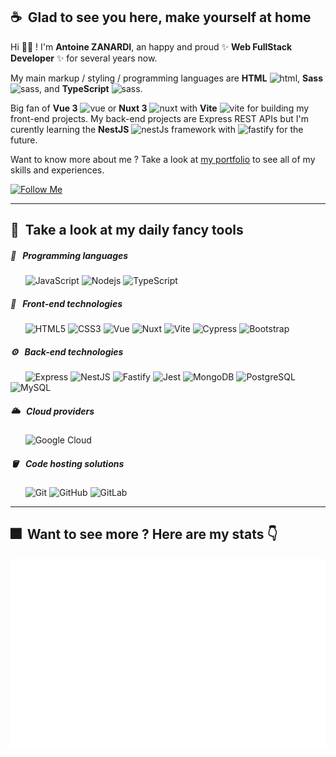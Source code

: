 ## ☕️&nbsp;&nbsp;Glad to see you here, make yourself at home

Hi 👋🏼 ! I'm **Antoine ZANARDI**, an happy and proud ✨ **Web FullStack Developer** ✨ for several years now. 

My main markup / styling / programming languages are **HTML** <img src="https://upload.wikimedia.org/wikipedia/commons/thumb/6/61/HTML5_logo_and_wordmark.svg/640px-HTML5_logo_and_wordmark.svg.png" alt="html" width=15 height=auto/>, **Sass** <img src="https://upload.wikimedia.org/wikipedia/commons/thumb/9/96/Sass_Logo_Color.svg/2560px-Sass_Logo_Color.svg.png" alt="sass" width=15 height=auto/>, and **TypeScript** <img src="https://upload.wikimedia.org/wikipedia/commons/thumb/4/4c/Typescript_logo_2020.svg/1200px-Typescript_logo_2020.svg.png" alt="sass" width=15 height=auto/>.

Big fan of **Vue 3** <img src="https://upload.wikimedia.org/wikipedia/commons/thumb/9/95/Vue.js_Logo_2.svg/2367px-Vue.js_Logo_2.svg.png" alt="vue" width=15 height=auto/> or **Nuxt 3** <img src="https://upload.wikimedia.org/wikipedia/commons/thumb/a/ae/Nuxt_logo.svg/2560px-Nuxt_logo.svg.png" alt="nuxt" width=15 height=auto/> with **Vite** <img src="https://upload.wikimedia.org/wikipedia/commons/thumb/f/f1/Vitejs-logo.svg/1039px-Vitejs-logo.svg.png" alt="vite" width=15 height=auto/> for building my front-end projects. My back-end projects are Express REST APIs but I'm curently learning the **NestJS** <img src="https://docs.nestjs.com/assets/logo-small.svg" alt="nestJs" width=15 height=auto/> framework with <img src="https://www.fastify.io/images/fastify-logo-inverted.2180cc6b1919d47a.png" alt="fastify" width=60 height=auto/> for the future.

Want to know more about me ? Take a look at <a href="https://antoinezanardi.fr" target="_blank">my portfolio</a> to see all of my skills and experiences.

[![Follow Me](https://img.shields.io/github/followers/antoinezanardi?label=Follow%20me%20on%20the%20left%20column%20%20👈&style=social)](#)

---

## 🌟&nbsp;&nbsp;Take a look at my daily fancy tools
  
##### 🔧&nbsp;&nbsp;&nbsp;Programming languages

&nbsp;&nbsp;&nbsp;&nbsp;&nbsp;&nbsp;![JavaScript](https://img.shields.io/badge/-JavaScript-black?style=flat-square&logo=javascript)
![Nodejs](https://img.shields.io/badge/-Nodejs-black?style=flat-square&logo=Node.js)
![TypeScript](https://img.shields.io/badge/-TypeScript-black?style=flat-square&logo=typescript)
  
##### 🎨&nbsp;&nbsp;&nbsp;Front-end technologies

&nbsp;&nbsp;&nbsp;&nbsp;&nbsp;&nbsp;![HTML5](https://img.shields.io/badge/-HTML5-black?style=flat-square&logo=html5)
![CSS3](https://img.shields.io/badge/-CSS3-black?style=flat-square&logo=css3&logoColor=blue)
![Vue](https://img.shields.io/badge/-Vue3-black?style=flat-square&logo=vue.js)
![Nuxt](https://img.shields.io/badge/-Nuxt3-black?style=flat-square&logo=nuxt.js)
![Vite](https://img.shields.io/badge/-Vite-black?style=flat-square&logo=vite)
![Cypress](https://img.shields.io/badge/-Cypress-black?style=flat-square&logo=cypress)
![Bootstrap](https://img.shields.io/badge/-Bootstrap-black?style=flat-square&logo=bootstrap)

##### ⚙️&nbsp;&nbsp;&nbsp;Back-end technologies

&nbsp;&nbsp;&nbsp;&nbsp;&nbsp;&nbsp;![Express](https://img.shields.io/badge/-Express-black?style=flat-square&logo=express)
![NestJS](https://img.shields.io/badge/-NestJS-black?style=flat-square&logo=nestjs&logoColor=red)
![Fastify](https://img.shields.io/badge/-Fastify-black?style=flat-square&logo=fastify)
![Jest](https://img.shields.io/badge/-Jest-black?style=flat-square&logo=jest)
![MongoDB](https://img.shields.io/badge/-MongoDB-black?style=flat-square&logo=mongodb)
![PostgreSQL](https://img.shields.io/badge/-PostgreSQL-black?style=flat-square&logo=postgresql)
![MySQL](https://img.shields.io/badge/-MySQL-black?style=flat-square&logo=mysql)

##### 🌥️&nbsp;&nbsp;&nbsp;Cloud providers

&nbsp;&nbsp;&nbsp;&nbsp;&nbsp;&nbsp;![Google Cloud](https://img.shields.io/badge/Google%20Cloud-black?style=flat-square&logo=google-cloud)

##### 🪣&nbsp;&nbsp;&nbsp;Code hosting solutions

&nbsp;&nbsp;&nbsp;&nbsp;&nbsp;&nbsp;![Git](https://img.shields.io/badge/-Git-black?style=flat-square&logo=git)
![GitHub](https://img.shields.io/badge/-GitHub-black?style=flat-square&logo=github)
![GitLab](https://img.shields.io/badge/-GitLab-black?style=flat-square&logo=gitlab)

---

## 🎆&nbsp;&nbsp;Want to see more ? Here are my stats 👇

![Metrics](/github-metrics.svg)